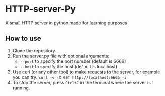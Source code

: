 # HTTP-server-Py
A small HTTP server in python made for learning purposes

## How to use
1. Clone the repository
2. Run the server.py file with optional arguments:
    - `--port` to specify the port number (default is 6666)
    - `--host` to specify the host (default is localhost)
3. Use curl (or any other tool) to make requests to the server, for example you can try:
    `curl -v -X GET http://localhost:6666 -i`
4. To stop the server, press `Ctrl+C` in the terminal where the server is running.
